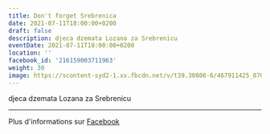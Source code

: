 ```yaml
---
title: Don't forget Srebrenica
date: 2021-07-11T18:00:00+0200
draft: false
description: djeca dzemata Lozana za Srebrenicu
eventDate: 2021-07-11T18:00:00+0200
location: ''
facebook_id: '216159003711963'
weight: 30
image: https://scontent-syd2-1.xx.fbcdn.net/v/t39.30808-6/467911425_8702124949883247_8451066247417132989_n.jpg?_nc_cat=103&ccb=1-7&_nc_sid=9e60e4&_nc_ohc=J3wNHvhYAWEQ7kNvwFM_zva&_nc_oc=Adnunud864DEtaALFx1I8IqYnP6Vgl6CNMr1Bm0tzfeUCor4GQooNkTtS46r1edqpn4&_nc_zt=23&_nc_ht=scontent-syd2-1.xx&edm=ABTKTjYEAAAA&_nc_gid=04aaauepj0ItLtoqG_c_vA&oh=00_AfHi5vGJj84fHqJDZfM6FUsA2KlIkxkBt_jXdxvNsiLBIA&oe=68123A59
---
```


djeca dzemata Lozana za Srebrenicu

---

Plus d'informations sur [Facebook](https://facebook.com/events/216159003711963)